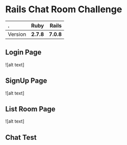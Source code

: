 # Rails Chat Room Challenge
| . |  Ruby | Rails |
|:-----|:--------:|------:|
| Version | **2.7.8** | **7.0.8** |

## Login Page
![alt text]
## SignUp Page
![alt text]
## List Room Page
![alt text]
## Chat Test
